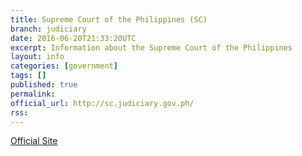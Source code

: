 ```yaml
---
title: Supreme Court of the Philippines (SC)
branch: judiciary
date: 2016-06-20T21:33:20UTC
excerpt: Information about the Supreme Court of the Philippines
layout: info
categories: [government]
tags: []
published: true
permalink: 
official_url: http://sc.judiciary.gov.ph/
rss:
---
```


[Official Site](page.official_url)

